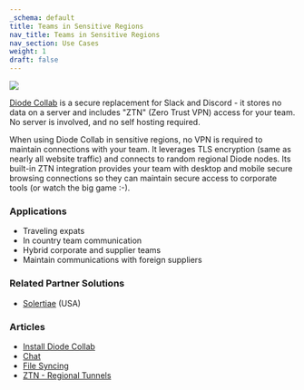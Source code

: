 ```yaml
---
_schema: default
title: Teams in Sensitive Regions
nav_title: Teams in Sensitive Regions
nav_section: Use Cases
weight: 1
draft: false
---
```

![](/uploads/for-teams.webp)

<a href="https://diode.io/products/collab/" target="_blank" rel="noopener">Diode Collab</a> is a secure replacement for Slack and Discord - it stores no data on a server and includes "ZTN" (Zero Trust VPN) access for your team.  No server is involved, and no self hosting required.

When using Diode Collab in sensitive regions, no VPN is required to maintain connections with your team.  It leverages TLS encryption (same as nearly all website traffic) and connects to random regional Diode nodes.  Its built-in ZTN integration provides your team with desktop and mobile secure browsing connections so they can maintain secure access to corporate tools (or watch the big game :-).

### Applications

* Traveling expats
* In country team communication
* Hybrid corporate and supplier teams
* Maintain communications with foreign suppliers

### Related Partner Solutions

* <a href="https://www.solertiae.com/" target="_blank" rel="noopener">Solertiae</a> (USA)

### Articles

* <a href="https://app.docs.diode.io/docs/" target="_blank" rel="noopener">Install Diode Collab</a>
* <a href="https://app.docs.diode.io/docs/using/create-a-group-chat/" target="_blank" rel="noopener">Chat</a>
* <a href="https://app.docs.diode.io/docs/features/is-diode-drive-unlimited-storage/" target="_blank" rel="noopener">File Syncing</a>
* <a href="https://app.docs.diode.io/docs/features/regional-tunnels/" target="_blank" rel="noopener">ZTN - Regional Tunnels</a>